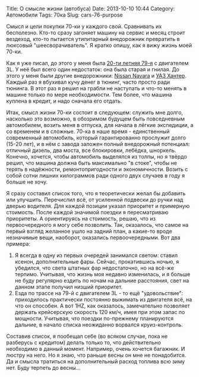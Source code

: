 Title: О смысле жизни (автобуса)
Date: 2013-10-10 10:44
Category: Автомобили
Tags: 70ка
Slug: cars-76-purpose

Смысл и цели покупки 70-ки у каждого свой. Сравнивать их бесполезно. Кто-то сразу загоняет машину на сервис и месяц строит вездеход, кто-то пытается утилитарный внедорожник превратить в люксовый "шеесворачиватель". Я кратко опишу, как я вижу жизнь моей 70-ки.

Как я уже писал, до этого у меня была [20-ти летняя 79-я](http://andreynovikov.info/gallery?-filt.labels=484) с двигателем 3L. У неё был всего один недостаток: она была старая и гнилая. До этого у меня были другие внедорожники: [Nissan Navara](http://andreynovikov.info/gallery?-filt.labels=327) и [УАЗ Хантер](http://andreynovikov.info/gallery?-filt.labels=50). Каждый раз я вбухивал кучу денег в тюнинг, часто просто ради тюнинга. В этот раз я решил на грабли не наступать и что-то менять в машине только по мере необходимости. Тем более, что машина куплена в кредит, и надо сначала его отдать.

Итак, смысл жизни 70-ки состоит в следующем: служить мне долго, насколько это возможно, в обозримом будущем быть повседневным автомобилем, возить меня в отпуска, для начала в лёгкие экспедиции, а со временем и в сложные. 70-ка в наше время - единственный современный автомобиль, который гарантированно прослужит долго (15-20 лет), и в нём с завода заложен полный внедорожный потенциал: отличный дизель, два моста, все блокировки, лебёдка, шноркель. Конечно, хочется, чтобы автомобиль выделялся из толпы, но я твёрдо решил, что машина должна быть максимально "в стоке", чтобы не терять в надёжности, ремонтопригодности и экономичности. Возить с собой сотни лишних килограммов ради одного двух случаев в году я больше не хочу.

Я сразу составил список того, что я теоретически желал бы добавить или улучшить. Перечислил всё, от усиленной подвески до ручки над дверью водителя. Для каждой позиции указал приоритет и примерную стоимость. После каждой значимой поездки я пересматриваю приоритеты. А ориентируясь на стоимость, решаю, что из первоочередного я могу себе позволить. Так, оказалось, что самое на первый взгляд желанное ушло на задний план, а какие-то вроде незначимые вещи, наоборот, оказались первоочередными. Вот два примера:

1. Я всегда в одну из первых очередей занимался светом: ставил ксенон, дополнительные фары. Сейчас, прокатившись ночью, я убедился, что света штатных фар недостаточно, но на всё-же терпимо. Учитывая, что жизнь моя недавно изменилась, и я больше не буду регулярно ездить по ночам на дальние расстояния, свет на данном этапе получил низший приоритет.
2. Езда по трассе на 79-й с двигателем 3L - то ещё "удовольствие": приходилось практически постоянно выжимать из двигателя всё, на что он способен. А вот 1HZ, как оказалось, замечательно позволяет держать крейсерскую скорость 120 км/ч, имея при этом запас по мощности. Учитывая, что поездки по-прежнему планируются дальние, в начало списка неожиданно ворвался круиз-контроль.

Составив список, я пообещал себе (во всяком случае, пока не разберусь с кредитом) делать только то, что действительно необходимо в данный момент. Например, очень хочется багажник. И люстру на него. Но я знаю, что раньше весны он мне не понадобится. Да и смысла тратиться на дополнительный расход топлива всю зиму нет. Буду терпеть до весны...
